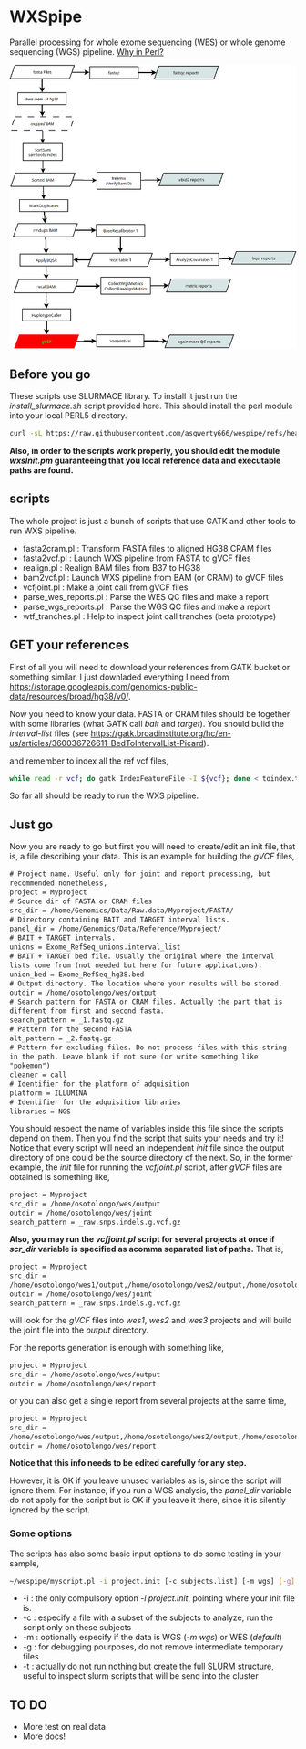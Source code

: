 # WXSpipe

Parallel processing for whole exome sequencing (WES) or whole genome sequencing (WGS) pipeline. [Why in Perl?](https://xkcd.com/224/)

![Individual WXS pipeline](wes_pipe.png)

## Before you go

These scripts use SLURMACE library. To install it just run the *install\_slurmace.sh* script provided here. This should install the perl module into your local PERL5 directory.

```bash
curl -sL https://raw.githubusercontent.com/asqwerty666/wespipe/refs/heads/main/install_slurmace.sh | bash
```

**Also, in order to the scripts work properly, you should edit the module *wxsInit.pm* guaranteeing that you local reference data and executable paths are found.**

## scripts

The whole project is just a bunch of scripts that use GATK and other tools to run WXS pipeline. 

   * fasta2cram.pl : Transform FASTA files to aligned HG38 CRAM files
   * fasta2vcf.pl : Launch WXS pipeline from FASTA to gVCF files
   * realign.pl : Realign BAM files from B37 to HG38
   * bam2vcf.pl : Launch WXS pipeline from BAM (or CRAM) to gVCF files
   * vcfjoint.pl : Make a joint call from gVCF files
   * parse\_wes\_reports.pl : Parse the WES QC files and make a report
   * parse\_wgs\_reports.pl : Parse the WGS QC files and make a report
   * wtf\_tranches.pl : Help to inspect joint call tranches (beta prototype)

## GET your references

First of all you will need to download your references from GATK bucket or something similar. I just downladed everything I need from  https://storage.googleapis.com/genomics-public-data/resources/broad/hg38/v0/. 

Now you need to know your data. FASTA or CRAM files should be together with some libraries (what GATK call _bait_ and _target_). You should bulid the _interval-list_ files (see https://gatk.broadinstitute.org/hc/en-us/articles/360036726611-BedToIntervalList-Picard).

and remember to index all the ref vcf files,

```bash
while read -r vcf; do gatk IndexFeatureFile -I ${vcf}; done < toindex.txt
```

So far all should be ready to run the WXS pipeline.

## Just go

Now you are ready to go but first you will need to create/edit an init file, that is, a file describing your data. This is an example for building the *gVCF* files,


```
# Project name. Useful only for joint and report processing, but recommended nonetheless,
project = Myproject
# Source dir of FASTA or CRAM files 
src_dir = /home/Genomics/Data/Raw.data/Myproject/FASTA/ 
# Directory containing BAIT and TARGET interval lists. 
panel_dir = /home/Genomics/Data/Reference/Myproject/
# BAIT + TARGET intervals.  
unions = Exome_RefSeq_unions.interval_list 
# BAIT + TARGET bed file. Usually the original where the interval lists come from (not needed but here for future applications). 
union_bed = Exome_RefSeq_hg38.bed 
# Output directory. The location where your results will be stored.
outdir = /home/osotolongo/wes/output 
# Search pattern for FASTA or CRAM files. Actually the part that is different from first and second fasta.  
search_pattern = _1.fastq.gz 
# Pattern for the second FASTA 
alt_pattern = _2.fastq.gz 
# Pattern for excluding files. Do not process files with this string in the path. Leave blank if not sure (or write something like "pokemon") 
cleaner = call 
# Identifier for the platform of adquisition 
platform = ILLUMINA 
# Identifier for the adquisition libraries 
libraries = NGS
```

You should respect the name of variables inside this file since the scripts depend on them. Then you find the script that suits your needs and try it! Notice that every script will need an independent _init_ file since the output directory of one could be the source directory of the next. So, in the former example, the *init* file for running the *vcfjoint.pl* script, after *gVCF* files are obtained is something like,


```
project = Myproject
src_dir = /home/osotolongo/wes/output 
outdir = /home/osotolongo/wes/joint 
search_pattern = _raw.snps.indels.g.vcf.gz
```

**Also, you may run the *vcfjoint.pl* script for several projects at once if *scr_dir* variable is specified as acomma separated list of paths.** That is,

``` 
project = Myproject 
src_dir = /home/osotolongo/wes1/output,/home/osotolongo/wes2/output,/home/osotolongo/wes3/output 
outdir = /home/osotolongo/wes/joint 
search_pattern = _raw.snps.indels.g.vcf.gz 
```

will look for the *gVCF* files into *wes1*, *wes2* and *wes3* projects and will build the joint file into the *output* directory.


For the reports generation is enough with something like,

``` 
project = Myproject
src_dir = /home/osotolongo/wes/output 
outdir = /home/osotolongo/wes/report 
```

or you can also get a single report from several projects at the same time,

```  
project = Myproject 
src_dir = /home/osotolongo/wes/output,/home/osotolongo/wes2/output,/home/osotolongo/wes3/output 
outdir = /home/osotolongo/wes/report 
``` 

**Notice that this info needs to be edited carefully for any step.** 

However, it is OK if you leave unused variables as is, since the script will ignore them. For instance, if you run a WGS analysis, the *panel\_dir* variable do not apply for the script but is OK if you leave it there, since it is silently ignored by the script.

### Some options

The scripts has also some basic input options to do some testing in your sample,

```bash
~/wespipe/myscript.pl -i project.init [-c subjects.list] [-m wgs] [-g] [-t]
```

   * -i : the only compulsory option *-i project.init*, pointing where your init file is.
   * -c : especify a file with a subset of the subjects to analyze, run the script only on these subjects
   * -m : optionally especify if the data is WGS (*-m wgs*) or WES (*default*) 
   * -g : for debugging pourposes, do not remove intermediate temporary files
   * -t : actually do not run nothing but create the full SLURM structure, useful to inspect slurm scripts that will be send into the cluster

## TO DO
   
   * More test on real data
   * More docs!


